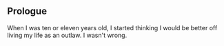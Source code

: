 ## Prologue

When I was ten or eleven years old, I started thinking I would be better off living my life as an outlaw. I wasn't wrong. 
